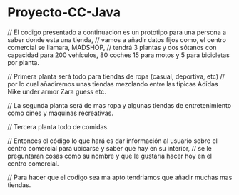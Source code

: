 # Proyecto-CC-Java

// El codigo presentado a continuacion es un prototipo para una persona a saber donde esta una tienda,
// vamos a añadir datos fijos como, el centro comercial se llamara, MADSHOP, 
// tendrá 3 plantas y dos sótanos con capacidad para 200 vehículos, 80 coches 15 para motos y 5 para bicicletas por planta.

// Primera planta será todo para tiendas de ropa (casual, deportiva, etc) 
// por lo cual añadiremos unas tiendas mezclando entre las típicas Adidas Nike under armor Zara guess etc.

// La segunda planta será de mas ropa y algunas tiendas de entretenimiento como cines y maquinas recreativas.

// Tercera planta todo de comidas. 

// Entonces el código lo que hará es dar información al usuario sobre el centro comercial para ubicarse y saber que hay en su interior, 
// se le preguntaran cosas como su nombre y que le gustaría hacer hoy en el centro comercial.

// Para hacer que el codigo sea ma apto tendriamos que añadir muchas mas tiendas. 
